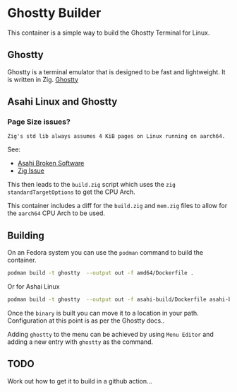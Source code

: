 # Ghostty Builder

This container is a simple way to build the Ghostty Terminal for Linux.

## Ghostty

Ghostty is a terminal emulator that is designed to be fast and lightweight. It is written in Zig. [Ghostty](https://ghostty.org/docs)

## Asahi Linux and Ghostty

### Page Size issues?

`Zig's std lib always assumes 4 KiB pages on Linux running on aarch64.`

See:
  * [Asahi Broken Software](https://github.com/AsahiLinux/docs/wiki/Broken-Software#broken-packages)
  * [Zig Issue](https://github.com/ziglang/zig/issues/11308)

This then leads to the `build.zig` script which uses the `zig` `standardTargetOptions` to get the CPU Arch.

This container includes a diff for the `build.zig` and `mem.zig` files to allow for the `aarch64` CPU Arch to be used.

## Building

On an Fedora system you can use the `podman` command to build the container.

```bash
podman build -t ghostty  --output out -f amd64/Dockerfile .
```
Or for Ashai Linux
```bash
podman build -t ghostty  --output out -f asahi-build/Dockerfile asahi-build
```

Once the `binary` is built you can move it to a location in your path. Configuration at this point is as per the Ghostty docs..

Adding `ghostty` to the menu can be achieved by using `Menu Editor` and adding a new entry with `ghostty` as the command.

## TODO

Work out how to get it to build in a github action...
